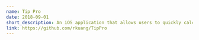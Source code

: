 ```yaml
---
name: Tip Pro
date: 2018-09-01
short_description: An iOS application that allows users to quickly calculate an appropriate tip for their table service
link: https://github.com/rkuang/TipPro
---
```


